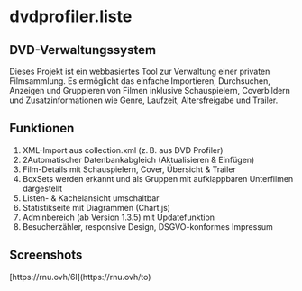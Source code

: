 # dvdprofiler.liste
<h2>DVD-Verwaltungssystem</h2>

Dieses Projekt ist ein webbasiertes Tool zur Verwaltung einer privaten Filmsammlung. Es ermöglicht das einfache Importieren, Durchsuchen, Anzeigen und Gruppieren von Filmen inklusive Schauspielern, Coverbildern und Zusatzinformationen wie Genre, Laufzeit, Altersfreigabe und Trailer.

<h2>Funktionen</h2>
<ol>
<li>XML-Import aus collection.xml (z. B. aus DVD Profiler)</li>
<li>2Automatischer Datenbankabgleich (Aktualisieren & Einfügen)</li>
<li>Film-Details mit Schauspielern, Cover, Übersicht & Trailer</li>
<li>BoxSets werden erkannt und als Gruppen mit aufklappbaren Unterfilmen dargestellt</li>
<li>Listen- & Kachelansicht umschaltbar</li>
<li>Statistikseite mit Diagrammen (Chart.js)</li>
<li>Adminbereich (ab Version 1.3.5) mit Updatefunktion</li>
<li>Besucherzähler, responsive Design, DSGVO-konformes Impressum</li>
</ol>

<h2>Screenshots</h2>
[https://rnu.ovh/6l](https://rnu.ovh/to)
